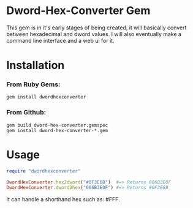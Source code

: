 # Dword-Hex-Converter Gem

This gem is in it's early stages of being created, it will basically convert between hexadecimal and dword values. I will also eventually make a command line interface and a web ui for it.

# Installation
### From Ruby Gems:
```shell
gem install dwordhexconverter
```
### From Github:
```shell
gem build dword-hex-converter.gemspec
gem install dword-hex-converter-*.gem
```

# Usage

```ruby
require "dwordhexconverter"

DwordHexConverter.hex2dword("#0F3E6B")  #=> Returns 006B3E0F
DwordHexConverter.dword2hex("006B3E0F") #=> Returns #0F3E6B
```

It can handle a shorthand hex such as: #FFF.